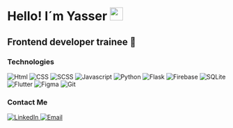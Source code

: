 <h1>Hello! I´m Yasser <img src="https://images.emojiterra.com/google/noto-emoji/unicode-15/animated/1f44b.gif" width="30px"> </h1>
<h2>Frontend developer trainee 🎨</h2>

### Technologies
![Html](https://img.shields.io/badge/-HTML5-333333?style=flat&logo=HTML5)
![CSS](https://img.shields.io/badge/-CSS-333333?style=flat&logo=CSS3&logoColor=157286)
![SCSS](https://img.shields.io/badge/-SCSS-333333?style=flat&logo=SASS&logoColor=CE6B9E)
![Javascript](https://img.shields.io/badge/-Javascript-333333?style=flat&logo=javascript)
![Python](https://img.shields.io/badge/-Python-333333?style=flat&logo=Python&logoColor=157286)
![Flask](https://img.shields.io/badge/-Flask-333333?style=flat&logo=Flask)
![Firebase](https://img.shields.io/badge/-Firebase-333333?style=flat&logo=Firebase)
![SQLite](https://img.shields.io/badge/-SQLite-333333?style=flat&logo=SQLite&logoColor=157286)
![Flutter](https://img.shields.io/badge/-Flutter-333333?style=flat&logo=Flutter&logoColor=157286)
![Figma](https://img.shields.io/badge/-Figma-333333?style=flat&logo=Figma)
![Git](https://img.shields.io/badge/-Git-333333?style=flat&logo=Git)

### Contact Me
<a href="https://www.linkedin.com/in/yasser-darce-mairena-00917126b/"><img alt="LinkedIn" src="https://img.shields.io/badge/LinkedIn-Yasser Darce-blue?style=flat-square&logo=linkedIn">
<a href="yasserdarce15@gmail.com"><img alt="Email" src="https://img.shields.io/badge/Gmail-yasserdarce15@gmail.com-blue?style=flat-square&logo=gmail">

